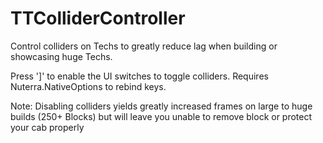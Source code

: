 # TTColliderController
Control colliders on Techs to greatly reduce lag when building or showcasing huge Techs.

Press ']' to enable the UI switches to toggle colliders.
Requires Nuterra.NativeOptions to rebind keys.

Note: Disabling colliders yields greatly increased frames on large to huge builds (250+ Blocks) but will leave you unable to remove block or protect your cab properly
